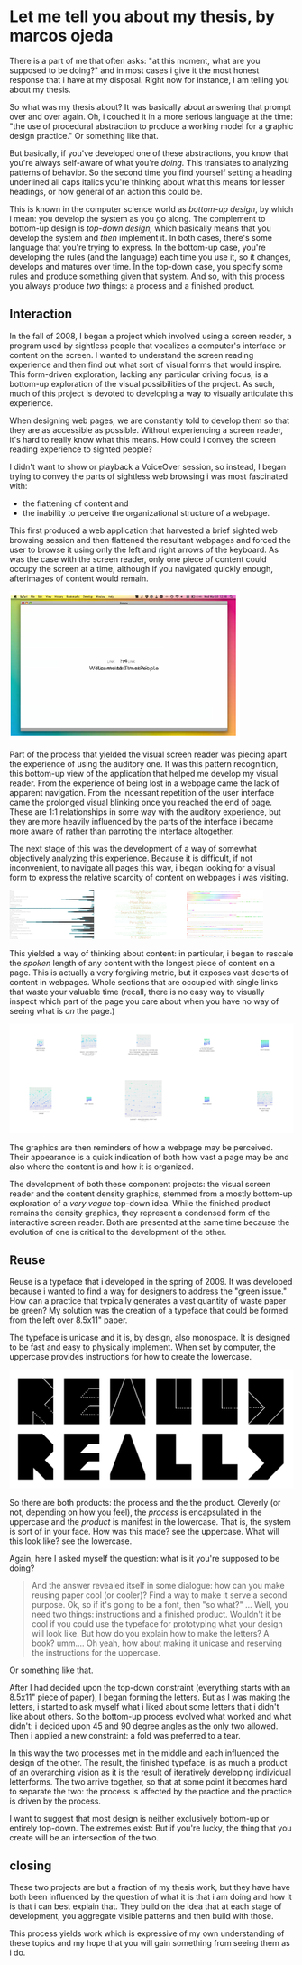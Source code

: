 # Let me tell you about my thesis, by marcos ojeda

There is a part of me that often asks: "at this moment, what are you supposed to be doing?" and in most cases i give it the most honest response that i have at my disposal. Right now for instance, I am telling you about my thesis.

So what was my thesis about? It was basically about answering that prompt over and over again. Oh, i couched it in a more serious language at the time: "the use of procedural abstraction to produce a working model for a graphic design practice." Or something like that.

But basically, if you've developed one of these abstractions, you know that you're always self-aware of what you're *doing.* This translates to analyzing patterns of behavior. So the second time you find yourself setting a heading underlined all caps italics you're thinking about what this means for lesser headings, or how general of an action this could be.

This is known in the computer science world as *bottom-up design*, by which i mean: you develop the system as you go along. The complement to bottom-up design is *top-down design,* which basically means that you develop the system and *then* implement it. In both cases, there's some language that you're trying to express. In the bottom-up case, you're developing the rules (and the language) each time you use it, so it changes, develops and matures over time. In the top-down case, you specify some rules and produce something given that system. And so, with this process you always produce *two* things: a process and a finished product.

## Interaction

In the fall of 2008, I began a project which involved using a screen reader, a program used by sightless people that vocalizes a computer's interface or content on the screen. I wanted to understand the screen reading experience and then find out what sort of visual forms that would inspire. This form-driven exploration, lacking any particular driving focus, is a bottom-up exploration of the visual possibilities of the project. As such, much of this project is devoted to developing a way to visually articulate this experience.

When designing web pages, we are constantly told to develop them so that they are as accessible as possible. Without experiencing a screen reader, it's hard to really know what this means. How could i convey the screen reading experience to sighted people?

I didn't want to show or playback a VoiceOver session, so instead, I began trying to convey the parts of sightless web browsing i was most fascinated with:  

* the flattening of content and 
* the inability to perceive the organizational structure of a webpage.

This first produced a web application that harvested a brief sighted web browsing session and then flattened the resultant webpages and forced the user to browse it using only the left and right arrows of the keyboard. As was the case with the screen reader, only one piece of content could occupy the screen at a time, although if you navigated quickly enough, afterimages of content would remain.

![a screenshot of the screen reader](reader.png)

Part of the process that yielded the visual screen reader was piecing apart the experience of using the auditory one. It was this pattern recognition, this bottom-up view of the application that helped me develop my visual reader. From the experience of being lost in a webpage came the lack of apparent navigation. From the incessant repetition of the user interface came the prolonged visual blinking once you reached the end of page. These are 1:1 relationships in some way with the auditory experience, but they are more heavily influenced by the parts of the interface i became more aware of rather than parroting the interface altogether.

The next stage of this was the development of a way of somewhat objectively analyzing this experience. Because it is difficult, if not inconvenient, to navigate all pages this way, i began looking for a visual form to express the relative scarcity of content on webpages i was visiting.

![first sketches at looking at content](process.png)

This yielded a way of thinking about content: in particular, i began to rescale the *spoken* length of any content with the longest piece of content on a page. This is actually a very forgiving metric, but it exposes vast deserts of content in webpages. Whole sections that are occupied with single links that waste your valuable time (recall, there is no easy way to visually inspect which part of the page you care about when you have no way of seeing what is *on* the page.)

![relative size of content on webpages](grids.png)

The graphics are then reminders of how a webpage may be perceived. Their appearance is a quick indication of both how vast a page may be and also where the content is and how it is organized.

The development of both these component projects: the visual screen reader and the content density graphics, stemmed from a mostly bottom-up exploration of a *very vague* top-down idea. While the finished product remains the density graphics, they represent a condensed form of the interactive screen reader. Both are presented at the same time because the evolution of one is critical to the development of the other.

## Reuse

Reuse is a typeface that i developed in the spring of 2009. It was developed because i wanted to find a way for designers to address the "green issue." How can a practice that typically generates a vast quantity of waste paper be green? My solution was the creation of a typeface that could be formed from the left over 8.5x11" paper.

The typeface is unicase and it is, by design, also monospace. It is designed to be fast and easy to physically implement. When set by computer, the uppercase provides instructions for how to create the lowercase.

![really? really!](reuse-really.png)

So there are both products: the process and the the product. Cleverly (or not, depending on how you feel), the *process* is encapsulated in the uppercase and the *product* is manifest in the lowercase. That is, the system is sort of in your face. How was this made? see the uppercase. What will this look like? see the lowercase.

Again, here I asked myself the question: what is it you're supposed to be doing?

> And the answer revealed itself in some dialogue: how can you make reusing paper cool (or cooler)? Find a way to make it serve a second purpose. Ok, so if it's going to be a font, then "so what?" ... Well, you need two things: instructions and a finished product. Wouldn't it be cool if you could use the typeface for prototyping what your design will look like. But how do you explain how to make the letters? A book? umm.... Oh yeah, how about making it unicase and reserving the instructions for the uppercase.

Or something like that.

After I had decided upon the top-down constraint (everything starts with an 8.5x11" piece of paper), I began forming the letters. But as I was making the letters, i started to ask myself what i liked about some letters that i didn't like about others. So the bottom-up process evolved what worked and what didn't: i decided upon 45 and 90 degree angles as the only two allowed. Then i applied a new constraint: a fold was preferred to a tear.

In this way the two processes met in the middle and each influenced the design of the other. The result, the finished typeface, is as much a product of an overarching vision as it is the result of iteratively developing individual letterforms. The two arrive together, so that at some point it becomes hard to separate the two: the process is affected by the practice and the practice is driven by the process.

I want to suggest that most design is neither exclusively bottom-up or entirely top-down. The extremes exist:  But if you're lucky, the thing that you create will be an intersection of the two.

## closing

These two projects are but a fraction of my thesis work, but they have have both been influenced by the question of what it is that i am doing and how it is that i can best explain that. They build on the idea that at each stage of development, you aggregate visible patterns and then build with those. 

This process yields work which is expressive of my own understanding of these topics and my hope that you will gain something from seeing them as i do.